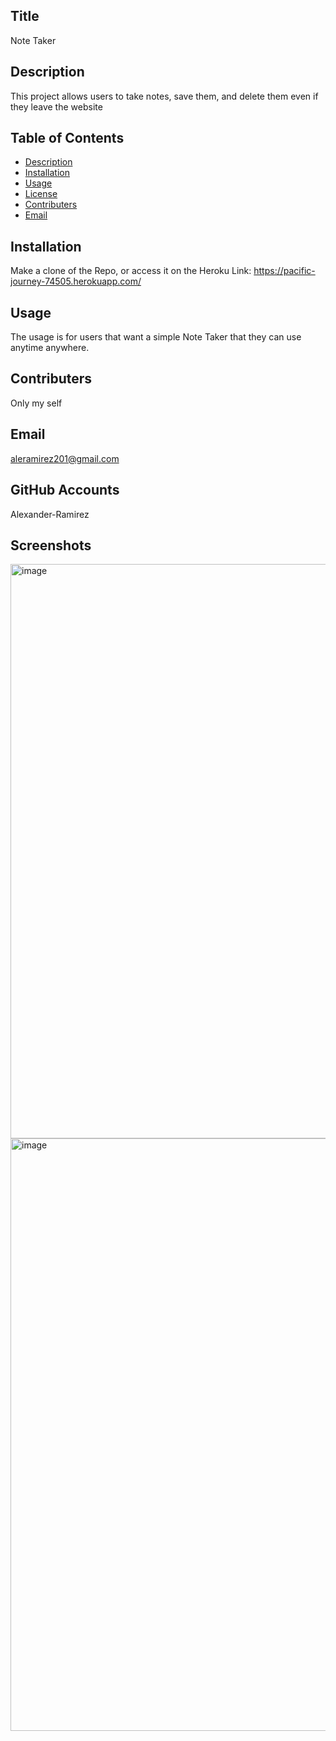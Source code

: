   ## Title
  Note Taker

  ## Description
   This project allows users to take notes, save them, and delete them even if they leave the website

  ## Table of Contents
  - [Description](#Description)
  - [Installation](#Installation)
  - [Usage](#Usage)
  - [License](#License)
  - [Contributers](#Contributers)
  - [Email](#Email)

  ## Installation
  Make a clone of the Repo, or access it on the Heroku Link:
  https://pacific-journey-74505.herokuapp.com/
  
  ## Usage
  The usage is for users that want a simple Note Taker that they can use anytime anywhere.

  ## Contributers
  Only my self

  ## Email
  aleramirez201@gmail.com

  ## GitHub Accounts
  Alexander-Ramirez
  
  ## Screenshots
  <img width="919" alt="image" src="https://user-images.githubusercontent.com/93147019/151471773-de246601-d525-472d-8791-8bae2b31160f.png">
  <img width="948" alt="image" src="https://user-images.githubusercontent.com/93147019/151471837-0da44733-4e21-4d02-98bb-c7528fdb06e2.png">

